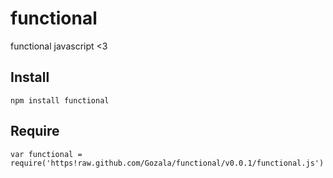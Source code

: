 # functional #

functional javascript <3

## Install ##

    npm install functional

## Require ##

    var functional = require('https!raw.github.com/Gozala/functional/v0.0.1/functional.js')